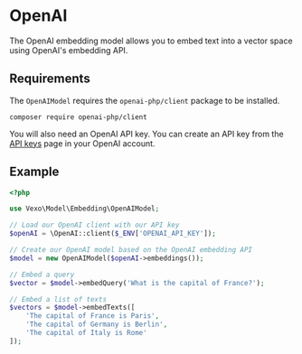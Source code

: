 # OpenAI

The OpenAI embedding model allows you to embed text into a vector space using OpenAI's embedding API.

## Requirements

The `OpenAIModel` requires the `openai-php/client` package to be installed.

```
composer require openai-php/client
```

You will also need an OpenAI API key. You can create an API key from the [API keys](https://platform.openai.com/account/api-keys) page in your OpenAI account.

## Example

```php
<?php

use Vexo\Model\Embedding\OpenAIModel;

// Load our OpenAI client with our API key
$openAI = \OpenAI::client($_ENV['OPENAI_API_KEY']);

// Create our OpenAI model based on the OpenAI embedding API
$model = new OpenAIModel($openAI->embeddings());

// Embed a query
$vector = $model->embedQuery('What is the capital of France?');

// Embed a list of texts
$vectors = $model->embedTexts([
    'The capital of France is Paris',
    'The capital of Germany is Berlin',
    'The capital of Italy is Rome'
]);
```
